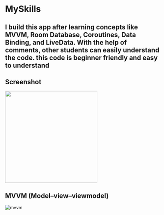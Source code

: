 # MySkills

## I build this app after learning concepts like MVVM, Room Database, Coroutines, Data Binding, and LiveData. With the help of comments, other students can easily understand the code. this code is beginner friendly and easy to understand

## Screenshot
<img src="https://user-images.githubusercontent.com/49509445/212283326-c788b643-83f7-4007-8fa7-2a69e7facf39.png" width="300" height="300" />

## MVVM (Model–view–viewmodel)
![mvvm](https://user-images.githubusercontent.com/49509445/212283562-8b6eca8b-35b7-485d-b6a3-ccc019d9a9dd.png)
